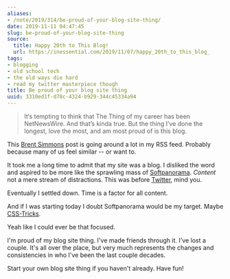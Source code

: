 ```yaml
---
aliases:
- /note/2019/314/be-proud-of-your-blog-site-thing/
date: 2019-11-11 04:47:45
slug: be-proud-of-your-blog-site-thing
source:
  title: Happy 20th to This Blog!
  url: https://inessential.com/2019/11/07/happy_20th_to_this_blog_
tags:
- blogging
- old school tech
- the old ways die hard
- read my twitter masterpiece though
title: Be proud of your blog site thing
uuid: 3310ed1f-d78c-4324-b929-344c45334a94
---
```


> It‘s tempting to think that The Thing of my career has been NetNewsWire. And that’s kinda true. But the
> thing I’ve done the longest, love the most, and am most proud of is this blog.

This [Brent Simmons][] post is going around a lot in my RSS feed. Probably because many of us feel similar --
or want to.

It took me a long time to admit that my site was a blog. I disliked the word and aspired to be more like the
sprawling mass of [Softpanorama][]. _Content_ not a mere stream of distractions. This was before [Twitter][], mind
you.

[Twitter]: https://twitter.com/search?q=seattle%20weather%20update%20from%3Abrianwisti%20&src=typed_query

Eventually I settled down. Time is a factor for all content.

And if I was starting today I doubt Softpanorama would be my target. Maybe [CSS-Tricks][].

Yeah like I could ever be that focused.

I'm proud of my blog site thing. I've made friends through it. I've lost a couple. It's all over the place,
but very much represents the changes and consistencies in who I've been the last couple decades.

Start your own blog site thing if you haven't already. Have fun!

[Brent Simmons]: https://inessential.com/
[Softpanorama]: http://softpanorama.org/
[CSS-Tricks]: https://css-tricks.com/